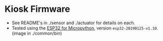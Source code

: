 # Kiosk Firmware

- See README's in ./sensor and ./actuator for details on each.
- Tested using the [ESP32 for Micropython](http://micropython.org/download#esp32), version `esp32-20190125-v1.10`.  (image in ./common/bin)


